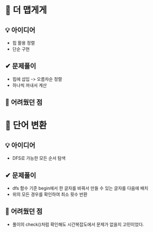 # 🔎 더 맵게게

## 💡 아이디어

- 힙 활용 정렬
- 단순 구현

## ✔ 문제풀이

- 힙에 삽입 -> 오름차순 정렬
- 하나씩 꺼내서 계산

## 🤕 어려웠던 점

# 🔎 단어 변환

## 💡 아이디어

- DFS로 가능한 모든 순서 탐색

## ✔ 문제풀이

- dfs 함수 기준 begin에서 한 글자를 바꿔서 만들 수 있는 글자를 다음에 배치
- 위의 모든 경우를 확인하여 최소 횟수 반환

## 🤕 어려웠던 점

- 풀이의 check()처럼 확인해도 시간복잡도에서 문제가 없을지 고민이었다.
